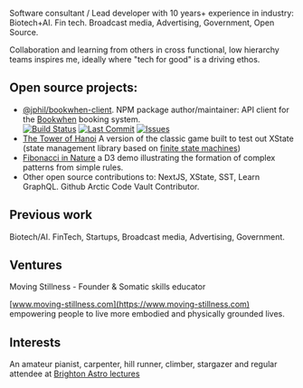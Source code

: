 Software consultant / Lead developer with 10 years+ experience in industry: Biotech+AI. Fin tech. Broadcast media, Advertising, Government, Open Source. 

Collaboration and learning from others in cross functional, low hierarchy teams inspires me, ideally where "tech for good" is a driving ethos. 

## Open source projects:

- [@jphil/bookwhen-client](https://www.npmjs.com/package/@jphil/bookwhen-client). NPM package author/maintainer: API client for the [Bookwhen](https://www.bookwhen.com) booking system.<br>[![Build Status](https://img.shields.io/github/actions/workflow/status/justinphilpott/bookwhen-client/publish.yml?branch=main)](https://github.com/justinphilpott/bookwhen-client/actions)
[![Last Commit](https://img.shields.io/github/last-commit/justinphilpott/bookwhen-client)](https://github.com/justinphilpott/bookwhen-client/commits/main)
[![Issues](https://img.shields.io/github/issues/justinphilpott/bookwhen-client)](https://github.com/justinphilpott/bookwhen-client/issues)
- [The Tower of Hanoi](https://towerofhanoi.app/) A version of the classic game built to test out XState (state management library based on [finite state machines](https://stately.ai/docs/state-machines-and-statecharts)) 
- [Fibonacci in Nature](https://observablehq.com/@justinphilpott/d3-js-spiral-growth-explorer-fibonacci-in-nature) a D3 demo illustrating the formation of complex patterns from simple rules.
- Other open source contributions to: NextJS, XState, SST, Learn GraphQL. Github Arctic Code Vault Contributor.

## Previous work

Biotech/AI. FinTech, Startups, Broadcast media, Advertising, Government.

## Ventures

Moving Stillness - Founder & Somatic skills educator

[www.moving-stillness.com](https://www.moving-stillness.com) empowering people to live more embodied and physically grounded lives. 

## Interests

An amateur pianist, carpenter, hill runner, climber, stargazer and regular attendee at [Brighton Astro lectures](https://brightonastro.com/)
